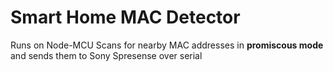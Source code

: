 # Smart Home MAC Detector
Runs on Node-MCU
Scans for nearby MAC addresses in **promiscous mode** and sends them to Sony Spresense over serial
